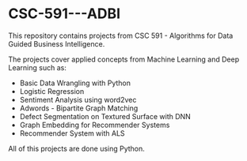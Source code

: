 # CSC-591---ADBI

This repository contains projects from CSC 591 - Algorithms for Data Guided Business Intelligence.

The projects cover applied concepts from Machine Learning and Deep Learning such as:
- Basic Data Wrangling with Python
- Logistic Regression
- Sentiment Analysis using word2vec
- Adwords - Bipartite Graph Matching
- Defect Segmentation on Textured Surface with DNN
- Graph Embedding for Recommender Systems
- Recommender System with ALS

All of this projects are done using Python.
